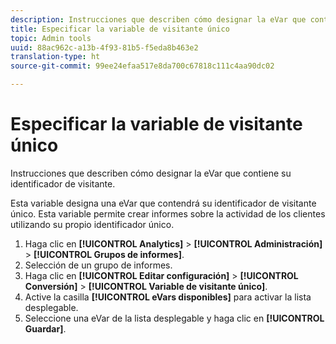 ```yaml
---
description: Instrucciones que describen cómo designar la eVar que contiene su identificador de visitante.
title: Especificar la variable de visitante único
topic: Admin tools
uuid: 88ac962c-a13b-4f93-81b5-f5eda8b463e2
translation-type: ht
source-git-commit: 99ee24efaa517e8da700c67818c111c4aa90dc02

---
```



# Especificar la variable de visitante único

Instrucciones que describen cómo designar la eVar que contiene su identificador de visitante.

Esta variable designa una eVar que contendrá su identificador de visitante único. Esta variable permite crear informes sobre la actividad de los clientes utilizando su propio identificador único.

1. Haga clic en **[!UICONTROL Analytics]** > **[!UICONTROL Administración]** > **[!UICONTROL Grupos de informes]**.
1. Selección de un grupo de informes.
1. Haga clic en **[!UICONTROL Editar configuración]** > **[!UICONTROL Conversión]** > **[!UICONTROL Variable de visitante único]**.
1. Active la casilla **[!UICONTROL eVars disponibles]** para activar la lista desplegable.
1. Seleccione una eVar de la lista desplegable y haga clic en **[!UICONTROL Guardar]**.

